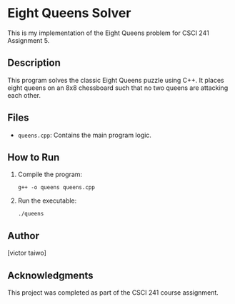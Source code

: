 # Eight Queens Solver

This is my implementation of the Eight Queens problem for CSCI 241 Assignment 5.

## Description

This program solves the classic Eight Queens puzzle using C++. It places eight queens on an 8x8 chessboard such that no two queens are attacking each other.

## Files

- `queens.cpp`: Contains the main program logic.

## How to Run

1. Compile the program:
   ```
   g++ -o queens queens.cpp
   ```
2. Run the executable:
   ```
   ./queens
   ```
## Author
[victor taiwo]

## Acknowledgments
This project was completed as part of the CSCI 241 course assignment.

